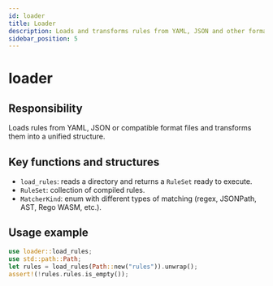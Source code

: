 ```yaml
---
id: loader
title: Loader
description: Loads and transforms rules from YAML, JSON and other format files
sidebar_position: 5
---
```


# loader

## Responsibility
Loads rules from YAML, JSON or compatible format files and transforms them into a unified structure.

## Key functions and structures
- `load_rules`: reads a directory and returns a `RuleSet` ready to execute.
- `RuleSet`: collection of compiled rules.
- `MatcherKind`: enum with different types of matching (regex, JSONPath, AST, Rego WASM, etc.).

## Usage example
```rust
use loader::load_rules;
use std::path::Path;
let rules = load_rules(Path::new("rules")).unwrap();
assert!(!rules.rules.is_empty());
```
